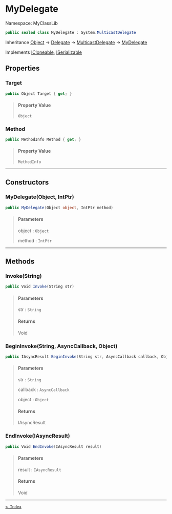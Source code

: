 # MyDelegate

Namespace: MyClassLib

```csharp
public sealed class MyDelegate : System.MulticastDelegate
```

Inheritance [Object](https://docs.microsoft.com/en-us/dotnet/api/system.object) → [Delegate](https://docs.microsoft.com/en-us/dotnet/api/system.delegate) → [MulticastDelegate](https://docs.microsoft.com/en-us/dotnet/api/system.multicastdelegate) → [MyDelegate](MyDelegate.md)

Implements [ICloneable](https://docs.microsoft.com/en-us/dotnet/api/system.icloneable), [ISerializable](https://docs.microsoft.com/en-us/dotnet/api/system.runtime.serialization.iserializable)

## Properties

### Target

```csharp
public Object Target { get; }
```

> #### Property Value
> 
> `Object`<br>
> 

### Method

```csharp
public MethodInfo Method { get; }
```

> #### Property Value
> 
> `MethodInfo`<br>
> 

---

## Constructors

### MyDelegate(Object, IntPtr)

```csharp
public MyDelegate(Object object, IntPtr method)
```

> #### Parameters
> 
> object : `Object`<br>
> 
> method : `IntPtr`<br>
> 

---

## Methods

### Invoke(String)

```csharp
public Void Invoke(String str)
```

> #### Parameters
> 
> str : `String`<br>
> 
> #### Returns
> 
> Void<br>
> 

### BeginInvoke(String, AsyncCallback, Object)

```csharp
public IAsyncResult BeginInvoke(String str, AsyncCallback callback, Object object)
```

> #### Parameters
> 
> str : `String`<br>
> 
> callback : `AsyncCallback`<br>
> 
> object : `Object`<br>
> 
> #### Returns
> 
> IAsyncResult<br>
> 

### EndInvoke(IAsyncResult)

```csharp
public Void EndInvoke(IAsyncResult result)
```

> #### Parameters
> 
> result : `IAsyncResult`<br>
> 
> #### Returns
> 
> Void<br>
> 

---

[`< Index`](..\index.md)

